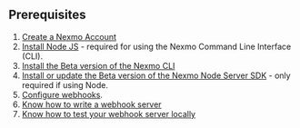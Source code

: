 ## Prerequisites

1. [Create a Nexmo Account](https://dashboard.nexmo.com/sign-in)
2. [Install Node JS](https://nodejs.org/en/download/) - required for using the Nexmo Command Line Interface (CLI).
3. [Install the Beta version of the Nexmo CLI](/messages/code-snippets/install-cli)
4. [Install or update the Beta version of the Nexmo Node Server SDK](/messages/code-snippets/server-sdk) - only required if using Node.
5. [Configure webhooks](/messages/code-snippets/configure-webhooks).
6. [Know how to write a webhook server](/messages/code-snippets/inbound-message)
7. [Know how to test your webhook server locally](/messages/code-snippets/configure-webhooks#testing-locally-via-ngrok)
